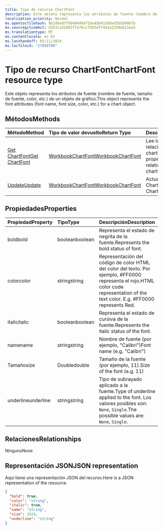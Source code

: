 ```yaml
---
title: Tipo de recurso ChartFont
description: Este objeto representa los atributos de fuente (nombre de fuente, tamaño de fuente, color, etc.) de un objeto de gráfico.
localization_priority: Normal
ms.openlocfilehash: 9b2d6e07f5049449d71be45b41585ed3bd300b7b
ms.sourcegitcommit: d2b3ca32602ffa76cc7925d7f4d1e2258e611ea5
ms.translationtype: MT
ms.contentlocale: es-ES
ms.lasthandoff: 01/11/2019
ms.locfileid: "27850790"
---
```

# <a name="chartfont-resource-type"></a><span data-ttu-id="02750-103">Tipo de recurso ChartFont</span><span class="sxs-lookup"><span data-stu-id="02750-103">ChartFont resource type</span></span>

<span data-ttu-id="02750-104">Este objeto representa los atributos de fuente (nombre de fuente, tamaño de fuente, color, etc.) de un objeto de gráfico.</span><span class="sxs-lookup"><span data-stu-id="02750-104">This object represents the font attributes (font name, font size, color, etc.) for a chart object.</span></span>


## <a name="methods"></a><span data-ttu-id="02750-105">Métodos</span><span class="sxs-lookup"><span data-stu-id="02750-105">Methods</span></span>

| <span data-ttu-id="02750-106">Método</span><span class="sxs-lookup"><span data-stu-id="02750-106">Method</span></span>           | <span data-ttu-id="02750-107">Tipo de valor devuelto</span><span class="sxs-lookup"><span data-stu-id="02750-107">Return Type</span></span>    |<span data-ttu-id="02750-108">Descripción</span><span class="sxs-lookup"><span data-stu-id="02750-108">Description</span></span>|
|:---------------|:--------|:----------|
|[<span data-ttu-id="02750-109">Get ChartFont</span><span class="sxs-lookup"><span data-stu-id="02750-109">Get ChartFont</span></span>](../api/chartfont-get.md) | [<span data-ttu-id="02750-110">WorkbookChartFont</span><span class="sxs-lookup"><span data-stu-id="02750-110">WorkbookChartFont</span></span>](chartfont.md) |<span data-ttu-id="02750-111">Lee las propiedades y relaciones del objeto chartFont.</span><span class="sxs-lookup"><span data-stu-id="02750-111">Read properties and relationships of chartFont object.</span></span>|
|[<span data-ttu-id="02750-112">Update</span><span class="sxs-lookup"><span data-stu-id="02750-112">Update</span></span>](../api/chartfont-update.md) | [<span data-ttu-id="02750-113">WorkbookChartFont</span><span class="sxs-lookup"><span data-stu-id="02750-113">WorkbookChartFont</span></span>](chartfont.md)   |<span data-ttu-id="02750-114">Actualiza el objeto ChartFont.</span><span class="sxs-lookup"><span data-stu-id="02750-114">Update ChartFont object.</span></span> |

## <a name="properties"></a><span data-ttu-id="02750-115">Propiedades</span><span class="sxs-lookup"><span data-stu-id="02750-115">Properties</span></span>
| <span data-ttu-id="02750-116">Propiedad</span><span class="sxs-lookup"><span data-stu-id="02750-116">Property</span></span>     | <span data-ttu-id="02750-117">Tipo</span><span class="sxs-lookup"><span data-stu-id="02750-117">Type</span></span>   |<span data-ttu-id="02750-118">Descripción</span><span class="sxs-lookup"><span data-stu-id="02750-118">Description</span></span>|
|:---------------|:--------|:----------|
|<span data-ttu-id="02750-119">bold</span><span class="sxs-lookup"><span data-stu-id="02750-119">bold</span></span>|<span data-ttu-id="02750-120">boolean</span><span class="sxs-lookup"><span data-stu-id="02750-120">boolean</span></span>|<span data-ttu-id="02750-121">Representa el estado de negrita de la fuente.</span><span class="sxs-lookup"><span data-stu-id="02750-121">Represents the bold status of font.</span></span>|
|<span data-ttu-id="02750-122">color</span><span class="sxs-lookup"><span data-stu-id="02750-122">color</span></span>|<span data-ttu-id="02750-123">string</span><span class="sxs-lookup"><span data-stu-id="02750-123">string</span></span>|<span data-ttu-id="02750-p101">Representación del código de color HTML del color del texto. Por ejemplo, #FF0000 representa el rojo.</span><span class="sxs-lookup"><span data-stu-id="02750-p101">HTML color code representation of the text color. E.g. #FF0000 represents Red.</span></span>|
|<span data-ttu-id="02750-127">italic</span><span class="sxs-lookup"><span data-stu-id="02750-127">italic</span></span>|<span data-ttu-id="02750-128">boolean</span><span class="sxs-lookup"><span data-stu-id="02750-128">boolean</span></span>|<span data-ttu-id="02750-129">Representa el estado de cursiva de la fuente.</span><span class="sxs-lookup"><span data-stu-id="02750-129">Represents the italic status of the font.</span></span>|
|<span data-ttu-id="02750-130">name</span><span class="sxs-lookup"><span data-stu-id="02750-130">name</span></span>|<span data-ttu-id="02750-131">string</span><span class="sxs-lookup"><span data-stu-id="02750-131">string</span></span>|<span data-ttu-id="02750-132">Nombre de fuente (por ejemplo, "Calibri")</span><span class="sxs-lookup"><span data-stu-id="02750-132">Font name (e.g. "Calibri")</span></span>|
|<span data-ttu-id="02750-133">Tamaño</span><span class="sxs-lookup"><span data-stu-id="02750-133">size</span></span>|<span data-ttu-id="02750-134">Double</span><span class="sxs-lookup"><span data-stu-id="02750-134">double</span></span>|<span data-ttu-id="02750-135">Tamaño de la fuente (por ejemplo, 11).</span><span class="sxs-lookup"><span data-stu-id="02750-135">Size of the font (e.g. 11)</span></span>|
|<span data-ttu-id="02750-136">underline</span><span class="sxs-lookup"><span data-stu-id="02750-136">underline</span></span>|<span data-ttu-id="02750-137">string</span><span class="sxs-lookup"><span data-stu-id="02750-137">string</span></span>|<span data-ttu-id="02750-138">Tipo de subrayado aplicado a la fuente.</span><span class="sxs-lookup"><span data-stu-id="02750-138">Type of underline applied to the font.</span></span> <span data-ttu-id="02750-139">Los valores posibles son: `None`, `Single`.</span><span class="sxs-lookup"><span data-stu-id="02750-139">The possible values are: `None`, `Single`.</span></span>|

## <a name="relationships"></a><span data-ttu-id="02750-140">Relaciones</span><span class="sxs-lookup"><span data-stu-id="02750-140">Relationships</span></span>
<span data-ttu-id="02750-141">Ninguno</span><span class="sxs-lookup"><span data-stu-id="02750-141">None</span></span>


## <a name="json-representation"></a><span data-ttu-id="02750-142">Representación JSON</span><span class="sxs-lookup"><span data-stu-id="02750-142">JSON representation</span></span>

<span data-ttu-id="02750-143">Aquí tiene una representación JSON del recurso.</span><span class="sxs-lookup"><span data-stu-id="02750-143">Here is a JSON representation of the resource.</span></span>

<!--{
  "blockType": "resource",
  "baseType": "microsoft.graph.entity",
  "optionalProperties": [],
  "@odata.type": "microsoft.graph.workbookChartFont"
}-->

```json
{
  "bold": true,
  "color": "string",
  "italic": true,
  "name": "string",
  "size": 1024,
  "underline": "string"
}

```

<!-- uuid: 8fcb5dbc-d5aa-4681-8e31-b001d5168d79
2015-10-25 14:57:30 UTC -->
<!-- {
  "type": "#page.annotation",
  "description": "ChartFont resource",
  "keywords": "",
  "section": "documentation",
  "tocPath": ""
}-->
